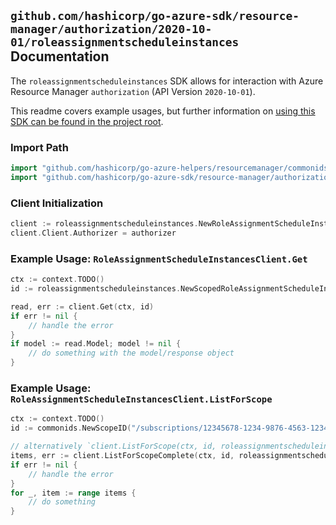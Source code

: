 
## `github.com/hashicorp/go-azure-sdk/resource-manager/authorization/2020-10-01/roleassignmentscheduleinstances` Documentation

The `roleassignmentscheduleinstances` SDK allows for interaction with Azure Resource Manager `authorization` (API Version `2020-10-01`).

This readme covers example usages, but further information on [using this SDK can be found in the project root](https://github.com/hashicorp/go-azure-sdk/tree/main/docs).

### Import Path

```go
import "github.com/hashicorp/go-azure-helpers/resourcemanager/commonids"
import "github.com/hashicorp/go-azure-sdk/resource-manager/authorization/2020-10-01/roleassignmentscheduleinstances"
```


### Client Initialization

```go
client := roleassignmentscheduleinstances.NewRoleAssignmentScheduleInstancesClientWithBaseURI("https://management.azure.com")
client.Client.Authorizer = authorizer
```


### Example Usage: `RoleAssignmentScheduleInstancesClient.Get`

```go
ctx := context.TODO()
id := roleassignmentscheduleinstances.NewScopedRoleAssignmentScheduleInstanceID("/subscriptions/12345678-1234-9876-4563-123456789012/resourceGroups/some-resource-group", "roleAssignmentScheduleInstanceName")

read, err := client.Get(ctx, id)
if err != nil {
	// handle the error
}
if model := read.Model; model != nil {
	// do something with the model/response object
}
```


### Example Usage: `RoleAssignmentScheduleInstancesClient.ListForScope`

```go
ctx := context.TODO()
id := commonids.NewScopeID("/subscriptions/12345678-1234-9876-4563-123456789012/resourceGroups/some-resource-group")

// alternatively `client.ListForScope(ctx, id, roleassignmentscheduleinstances.DefaultListForScopeOperationOptions())` can be used to do batched pagination
items, err := client.ListForScopeComplete(ctx, id, roleassignmentscheduleinstances.DefaultListForScopeOperationOptions())
if err != nil {
	// handle the error
}
for _, item := range items {
	// do something
}
```
